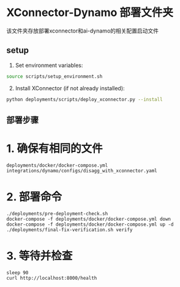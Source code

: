 # XConnector-Dynamo 部署文件夹

该文件夹存放部署xconnector和ai-dynamo的相关配置启动文件

## setup

1. Set environment variables:
```bash
source scripts/setup_environment.sh
```
2. Install XConnector (if not already installed):
```bash
python deployments/scripts/deploy_xconnector.py --install 
```
## 部署步骤

# 1. 确保有相同的文件
```shell
deployments/docker/docker-compose.yml
integrations/dynamo/configs/disagg_with_xconnector.yaml

```

# 2. 部署命令
```shell
./deployments/pre-deployment-check.sh
docker-compose -f deployments/docker/docker-compose.yml down
docker-compose -f deployments/docker/docker-compose.yml up -d
./deployments/final-fix-verification.sh verify
```

# 3. 等待并检查
```shell
sleep 90
curl http://localhost:8000/health
```




